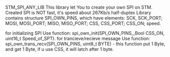 STM_SPI_ANY_LIB
This library let You to create your own SPI on STM.
Created SPI is NOT fast, it's speed about 267Kb/s half-duplex
Library contains structure SPI_OWN_PINS, which have elements:
 SCK, SCK_PORT;
MOSI, MOSI_PORT;
MISO, MISO_PORT;
CSS, CSS_PORT;
CSS_ON;
speed.


for initializing SPI Use function: 
spi_own_init(SPI_OWN_PINS,_Bool CSS_ON, uint16_t Speed_of_SPT).
for trancieve/recieve message Use function: spi_own_trans_recv(SPI_OWN_PINS, uint8_t BYTE) - this function put 1 Byte, and get 1 Byte, if u use CSS,
it will latch after 1 byte. 

